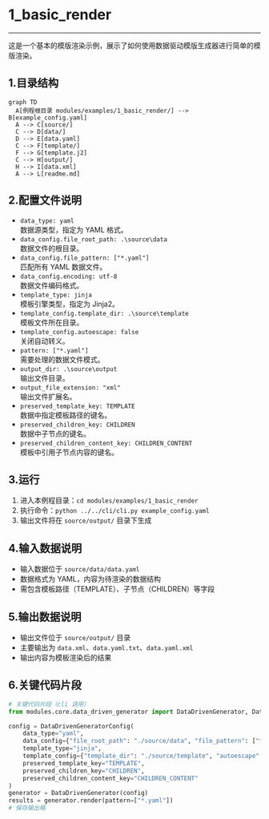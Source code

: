 # 1_basic_render
---
这是一个基本的模版渲染示例，展示了如何使用数据驱动模版生成器进行简单的模版渲染。

## 1.目录结构

```mermaid
graph TD
  A[例程根目录 modules/examples/1_basic_render/] --> B[example_config.yaml]
  A --> C[source/]
  C --> D[data/]
  D --> E[data.yaml]
  C --> F[template/]
  F --> G[template.j2]
  C --> H[output/]
  H --> I[data.xml]
  A --> L[readme.md]
```


## 2.配置文件说明

- `data_type: yaml`  
  数据源类型，指定为 YAML 格式。
- `data_config.file_root_path: .\source\data`  
  数据文件的根目录。
- `data_config.file_pattern: ["*.yaml"]`  
  匹配所有 YAML 数据文件。
- `data_config.encoding: utf-8`  
  数据文件编码格式。
- `template_type: jinja`  
  模板引擎类型，指定为 Jinja2。
- `template_config.template_dir: .\source\template`  
  模板文件所在目录。
- `template_config.autoescape: false`  
  关闭自动转义。
- `pattern: ["*.yaml"]`  
  需要处理的数据文件模式。
- `output_dir: .\source\output`  
  输出文件目录。
- `output_file_extension: "xml"`  
  输出文件扩展名。
- `preserved_template_key: TEMPLATE`  
  数据中指定模板路径的键名。
- `preserved_children_key: CHILDREN`  
  数据中子节点的键名。
- `preserved_children_content_key: CHILDREN_CONTENT`  
  模板中引用子节点内容的键名。


## 3.运行

1. 进入本例程目录：`cd modules/examples/1_basic_render`
2. 执行命令：`python ../../cli/cli.py example_config.yaml`
3. 输出文件将在 `source/output/` 目录下生成


## 4.输入数据说明

- 输入数据位于 `source/data/data.yaml`
- 数据格式为 YAML，内容为待渲染的数据结构
- 需包含模板路径（TEMPLATE）、子节点（CHILDREN）等字段


## 5.输出数据说明

- 输出文件位于 `source/output/` 目录
- 主要输出为 `data.xml`、`data.yaml.txt`、`data.yaml.xml`
- 输出内容为模板渲染后的结果


## 6.关键代码片段

```python
# 关键代码片段（cli 调用）
from modules.core.data_driven_generator import DataDrivenGenerator, DataDrivenGeneratorConfig

config = DataDrivenGeneratorConfig(
    data_type="yaml",
    data_config={"file_root_path": "./source/data", "file_pattern": ["*.yaml"], "encoding": "utf-8"},
    template_type="jinja",
    template_config={"template_dir": "./source/template", "autoescape": False},
    preserved_template_key="TEMPLATE",
    preserved_children_key="CHILDREN",
    preserved_children_content_key="CHILDREN_CONTENT"
)
generator = DataDrivenGenerator(config)
results = generator.render(pattern=["*.yaml"])
# 保存输出略
```